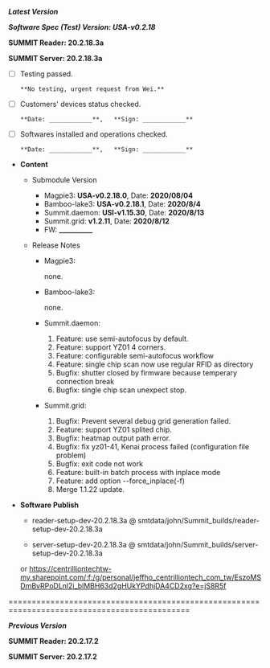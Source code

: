 




***Latest Version***

***Software Spec (Test) Version:  USA-v0.2.18***

**SUMMIT Reader: 20.2.18.3a**

**SUMMIT Server: 20.2.18.3a**

* [ ] Testing passed.

      **No testing, urgent request from Wei.**

* [ ] Customers' devices status checked.

      **Date: ____________**,   **Sign: ____________**

* [ ] Softwares installed and operations checked.

      **Date: ____________**,   **Sign: ____________**

*  **Content**  
    *  Submodule Version  
        *  Magpie3: **USA-v0.2.18.0**,          Date: **2020/08/04**  
        *  Bamboo-lake3: **USA-v0.2.18.1**,          Date: **2020/8/4**  
        *  Summit.daemon: **USI-v1.15.30**,          Date: **2020/8/13**  
        *  Summit.grid: **v1.2.11**,          Date: **2020/8/12**  
        *  FW: **__________**

    *  Release Notes  
        *  Magpie3:
			
			none.
  
        *  Bamboo-lake3:
		
			none.
  
        *  Summit.daemon:  
            1. Feature: use semi-autofocus by default.  
            2. Feature: support YZ01 4 corners.  
            3. Feature: configurable semi-autofocus workflow  
            4. Feature: single chip scan now use regular RFID as directory  
            5. Bugfix: shutter closed by firmware because temperary connection break  
            6. Bugfix: single chip scan unexpect stop.
  
        *  Summit.grid:  
            1. Bugfix: Prevent several debug grid generation failed.  
            2. Feature: support YZ01 splited chip.  
            3. Bugfix: heatmap output path error.  
            4. Bugfix: fix yz01-41, Kenai process failed (configuration file problem)  
            5. Bugfix: exit code not work  
            6. Feature: built-in batch process with inplace mode  
            7. Feature: add option --force_inplace(-f)  
            8. Merge 1.1.22 update.
  
* **Software Publish** 

    * reader-setup-dev-20.2.18.3a @ smtdata/john/Summit_builds/reader-setup-dev-20.2.18.3a

    * server-setup-dev-20.2.18.3a @ smtdata/john/Summit_builds/server-setup-dev-20.2.18.3a

    or https://centrilliontechtw-my.sharepoint.com/:f:/g/personal/jeffho_centrilliontech_com_tw/EszoMSDmBvRPoDLnl2i_blMBH63d2gHUkYPdhjDA4CD2xg?e=jS8R5f

=============================================================================================

***Previous Version***

**SUMMIT Reader: 20.2.17.2**

**SUMMIT Server: 20.2.17.2**